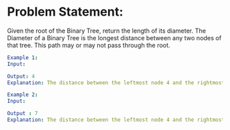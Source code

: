 # Problem Statement: 
Given the root of the Binary Tree, return the length of its diameter. The Diameter of a Binary Tree is the longest distance between any two nodes of that tree. This path may or may not pass through the root.

````yaml
Example 1:
Input:
````


````yaml
Output: 4
Explanation: The distance between the leftmost node 4 and the rightmost node 3 is 4, since this is the longest horizontal distance of the binary tree, hence its diameter.
````

````yaml
Example 2:
Input:
````
                
````yaml
Output : 7
Explanation: The distance between the leftmost node 4 and the rightmost node 3 is 4, since this is the longest horizontal distance of the binary tree, hence its diameter.
````
